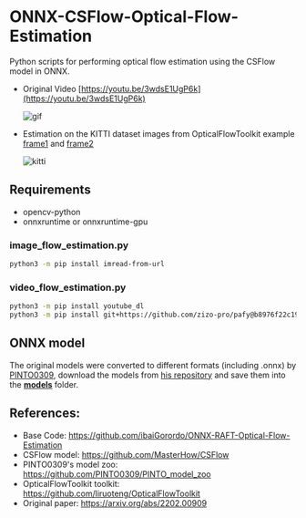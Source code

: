 # ONNX-CSFlow-Optical-Flow-Estimation

Python scripts for performing optical flow estimation using the CSFlow model in ONNX.

- Original Video [https://youtu.be/3wdsE1UgP6k](https://youtu.be/3wdsE1UgP6k)

  ![gif](https://user-images.githubusercontent.com/53618876/178768743-59ee104d-af7e-4a91-8b4a-551818a030ef.gif)


- Estimation on the KITTI dataset images from OpticalFlowToolkit example [frame1](https://github.com/liruoteng/OpticalFlowToolkit/blob/master/data/example/KITTI/frame1.png) and [frame2](https://github.com/liruoteng/OpticalFlowToolkit/blob/master/data/example/KITTI/frame2.png)

  ![kitti](https://user-images.githubusercontent.com/53618876/178753729-cf335065-1b6d-4e81-9d03-dd77078b294e.jpg)


## Requirements
- opencv-python
- onnxruntime or onnxruntime-gpu

### image_flow_estimation.py
```bash
python3 -m pip install imread-from-url
```

### video_flow_estimation.py
```bash
python3 -m pip install youtube_dl
python3 -m pip install git+https://github.com/zizo-pro/pafy@b8976f22c19e4ab5515cacbfae0a3970370c102b
```

## ONNX model

The original models were converted to different formats (including .onnx) by [PINTO0309](https://github.com/PINTO0309), download the models from [his repository](https://github.com/PINTO0309/PINTO_model_zoo/tree/main/252_RAFT) and save them into the **[models](https://github.com/fateshelled/ONNX-CSFlow-Optical-Flow-Estimation/tree/main/models)** folder.


## References:

- Base Code: https://github.com/ibaiGorordo/ONNX-RAFT-Optical-Flow-Estimation
- CSFlow model: https://github.com/MasterHow/CSFlow
- PINTO0309's model zoo: https://github.com/PINTO0309/PINTO_model_zoo
- OpticalFlowToolkit toolkit: https://github.com/liruoteng/OpticalFlowToolkit
- Original paper: https://arxiv.org/abs/2202.00909
